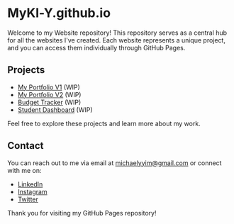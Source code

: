 # MyKl-Y.github.io
Welcome to my Website repository! This repository serves as a central hub for all the websites I've created. Each website represents a unique project, and you can access them individually through GitHub Pages.

## Projects

- [My Portfolio V1](https://MyKl-Y.github.io/Portfolio/index.html) (WIP)
- [My Portfolio V2](https://MyKl-Y.github.io/Portfolio/test.html) (WIP)
- [Budget Tracker](https://MyKl-Y.github.io/Budget-Tracker/index.html) (WIP)
- [Student Dashboard](https://MyKl-Y.github.io/Student-Dashboard/index.html) (WIP)

Feel free to explore these projects and learn more about my work.

## Contact

You can reach out to me via email at michaelyyim@gmail.com or connect with me on: 
- [LinkedIn](https://www.linkedin.com/in/michael-yim-olmos/) 
- [Instagram](https://www.instagram.com/michael.y.yim/)
- [Twitter](https://twitter.com/Mikey_Y_Yim)

Thank you for visiting my GitHub Pages repository!
